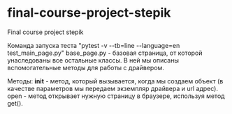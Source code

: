 # final-course-project-stepik
Final course project stepik 

Команда запуска теста "pytest -v --tb=line --language=en test_main_page.py"
base_page.py - базовая страница, от которой унаследованы все остальные классы. В ней мы описаны вспомогательные методы для работы с драйвером.

Методы:
__init__ - метод, который вызывается, когда мы создаем объект (в качестве параметров мы передаем экземпляр драйвера и url адрес).
open - метод открывает нужную страницу в браузере, используя метод get().